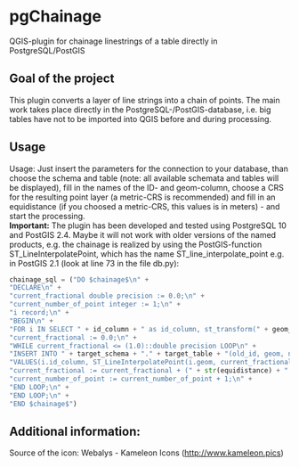 # pgChainage
QGIS-plugin for chainage linestrings of a table directly in PostgreSQL/PostGIS

## Goal of the project
This plugin converts a layer of line strings into a chain of points. The main work takes place directly in the PostgreSQL-/PostGIS-database, i.e. big tables have not to be imported into QGIS before and during processing.

## Usage
Usage: Just insert the parameters for the connection to your database, than choose the schema and table (note: all available schemata and tables will be displayed), fill in the names of the ID- and geom-column, choose a CRS for the resulting point layer (a metric-CRS is recommended) and fill in an equidistance (if you choosed a metric-CRS, this values is in meters) - and start the processing.
<br> 
<b>Important:</b> The plugin has been developed and tested using PostgreSQL 10 and PostGIS 2.4. Maybe it will not work with older versions of the named products, e.g. the chainage is realized by using the PostGIS-function ST_LineInterpolatePoint, which has the name ST_line_interpolate_point e.g. in PostGIS 2.1 (look at line 73 in the file db.py):
```python
chainage_sql = ("DO $chainage$\n" +
"DECLARE\n" +
"current_fractional double precision := 0.0;\n" +
"current_number_of_point integer := 1;\n" +
"i record;\n" +
"BEGIN\n" +
"FOR i IN SELECT " + id_column + " as id_column, st_transform(" + geom_column + ", " + crs + ") as geom, st_length(st_transform(" + geom_column + ", " + crs + ")) as line_length FROM " + source_schema + "." + source_table + " WHERE " + id_column + " = " + str(id) + " LOOP\n" +
"current_fractional := 0.0;\n" +
"WHILE current_fractional <= (1.0)::double precision LOOP\n" +
"INSERT INTO " + target_schema + "." + target_table + "(old_id, geom, number_on_line)\n" +
"VALUES(i.id_column, ST_LineInterpolatePoint(i.geom, current_fractional), current_number_of_point);\n" +
"current_fractional := current_fractional + (" + str(equidistance) + " / i.line_length);\n" +
"current_number_of_point := current_number_of_point + 1;\n" +
"END LOOP;\n" +
"END LOOP;\n" +
"END $chainage$")
```
## Additional information:
Source of the icon: Webalys - Kameleon Icons (http://www.kameleon.pics)
